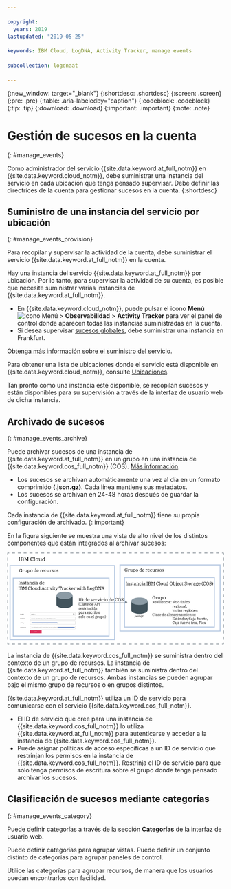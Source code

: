 ```yaml
---

copyright:
  years: 2019
lastupdated: "2019-05-25"

keywords: IBM Cloud, LogDNA, Activity Tracker, manage events

subcollection: logdnaat

---
```


{:new_window: target="_blank"}
{:shortdesc: .shortdesc}
{:screen: .screen}
{:pre: .pre}
{:table: .aria-labeledby="caption"}
{:codeblock: .codeblock}
{:tip: .tip}
{:download: .download}
{:important: .important}
{:note: .note}


# Gestión de sucesos en la cuenta
{: #manage_events}

Como administrador del servicio {{site.data.keyword.at_full_notm}} en {{site.data.keyword.cloud_notm}}, debe suministrar una instancia del servicio en cada ubicación que tenga pensado supervisar. Debe definir las directrices de la cuenta para gestionar sucesos en la cuenta.
{:shortdesc}


## Suministro de una instancia del servicio por ubicación
{: #manage_events_provision}

Para recopilar y supervisar la actividad de la cuenta, debe suministrar el servicio {{site.data.keyword.at_full_notm}} en la cuenta. 

Hay una instancia del servicio {{site.data.keyword.at_full_notm}} por ubicación. Por lo tanto, para supervisar la actividad de su cuenta, es posible que necesite suministrar varias instancias de {{site.data.keyword.at_full_notm}}. 

* En {{site.data.keyword.cloud_notm}}, puede pulsar el icono **Menú** ![Icono Menú](../icons/icon_hamburger.svg) > **Observabilidad** > **Activity Tracker** para ver el panel de control donde aparecen todas las instancias suministradas en la cuenta. 
* Si desea supervisar [sucesos globales](/docs/services/Activity-Tracker-with-LogDNA?topic=logdnaat-monitor_events#mon_def_global), debe suministrar una instancia en Frankfurt. 


[Obtenga más información sobre el suministro del servicio](/docs/services/Activity-Tracker-with-LogDNA?topic=logdnaat-provision).

Para obtener una lista de ubicaciones donde el servicio está disponible en
{{site.data.keyword.cloud_notm}}, consulte [Ubicaciones](/docs/services/Activity-Tracker-with-LogDNA?topic=logdnaat-regions).

Tan pronto como una instancia esté disponible, se recopilan sucesos y están disponibles para su supervisión a través de la interfaz de usuario web de dicha instancia.



## Archivado de sucesos
{: #manage_events_archive}

Puede archivar sucesos de una instancia de {{site.data.keyword.at_full_notm}} en un grupo en una instancia de {{site.data.keyword.cos_full_notm}} (COS). [Más información](/docs/services/Activity-Tracker-with-LogDNA?topic=logdnaat-archiving).

* Los sucesos se archivan automáticamente una vez al día en un formato comprimido **(.json.gz)**. Cada línea mantiene sus metadatos.
* Los sucesos se archivan en 24-48 horas después de guardar la configuración. 

Cada instancia de {{site.data.keyword.at_full_notm}} tiene su propia configuración de archivado.
{: important}

En la figura siguiente se muestra una vista de alto nivel de los distintos componentes que están integrados al archivar sucesos:

![Vista de alto nivel de archivado de sucesos](images/archive.png "Vista de alto nivel de archivado de sucesos")

La instancia de {{site.data.keyword.cos_full_notm}} se suministra dentro del contexto de un grupo de recursos. La instancia de {{site.data.keyword.at_full_notm}} también se suministra dentro del contexto de un grupo de recursos. Ambas instancias se pueden agrupar bajo el mismo grupo de recursos o en grupos distintos. 

{{site.data.keyword.at_full_notm}} utiliza un ID de servicio para comunicarse con el servicio {{site.data.keyword.cos_full_notm}}.
* El ID de servicio que cree para una instancia de {{site.data.keyword.cos_full_notm}} lo utiliza {{site.data.keyword.at_full_notm}} para autenticarse y acceder a la instancia de {{site.data.keyword.cos_full_notm}}. 
* Puede asignar políticas de acceso específicas a un ID de servicio que restrinjan los permisos en la instancia de {{site.data.keyword.cos_full_notm}}. Restrinja el ID de servicio para que solo tenga permisos de escritura sobre el grupo donde tenga pensado archivar los sucesos.


## Clasificación de sucesos mediante categorías
{: #manage_events_category}

Puede definir categorías a través de la sección **Categorías** de la interfaz de usuario web. 

Puede definir categorías para agrupar vistas. Puede definir un conjunto distinto de categorías para agrupar paneles de control.

Utilice las categorías para agrupar recursos, de manera que los usuarios puedan encontrarlos con facilidad. 








